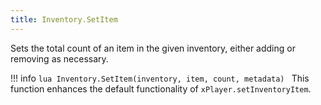 ```yaml
---
title: Inventory.SetItem
---
```

Sets the total count of an item in the given inventory, either adding or removing as necessary.

!!! info
	```lua
	Inventory.SetItem(inventory, item, count, metadata)
	```
	This function enhances the default functionality of `xPlayer.setInventoryItem`.